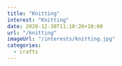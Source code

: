 ```yaml
---
title: "Knitting"
interest: "Knitting"
date: 2020-12-30T11:10:26+10:00
url: "/knitting"
imageUrl: "/interests/knitting.jpg"
categories:
  - crafts
---
```

